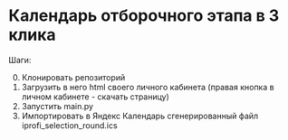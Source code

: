 # Календарь отборочного этапа в 3 клика

Шаги:

0. Клонировать репозиторий
1. Загрузить в него html своего личного кабинета (правая кнопка в личном кабинете - скачать страницу)
2. Запустить main.py
3. Импортировать в Яндекс Календарь сгенерированный файл iprofi_selection_round.ics
